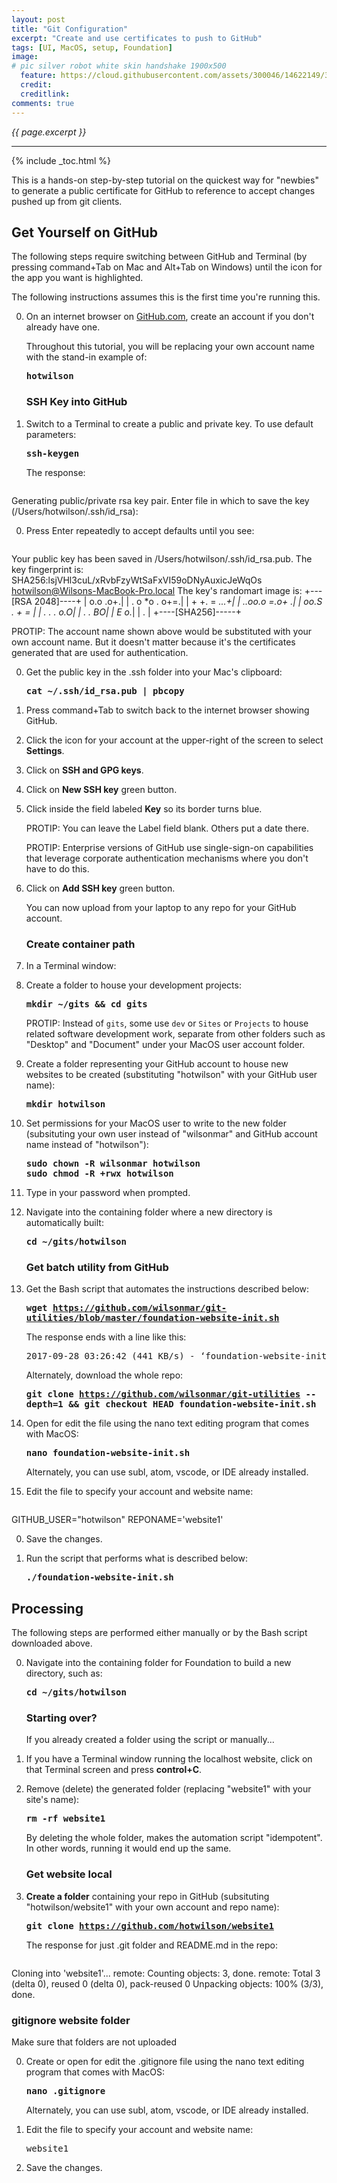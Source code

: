 ```yaml
---
layout: post
title: "Git Configuration"
excerpt: "Create and use certificates to push to GitHub"
tags: [UI, MacOS, setup, Foundation]
image:
# pic silver robot white skin handshake 1900x500
  feature: https://cloud.githubusercontent.com/assets/300046/14622149/306629f0-0585-11e6-961a-dc8f60dadbf6.jpg
  credit: 
  creditlink: 
comments: true
---
```

<i>{{ page.excerpt }}</i>
<hr />

{% include _toc.html %}

This is a hands-on step-by-step tutorial on the quickest way for "newbies" to generate a public certificate for GitHub to reference to accept changes pushed up from git clients.


## Get Yourself on GitHub

   The following steps require switching between GitHub and Terminal (by pressing command+Tab on Mac and Alt+Tab on Windows) until the icon for the app you want is highlighted.

   The following instructions assumes this is the first time you're running this.

0. On an internet browser on <a target="_blank" href="https://www.github.com/">GitHub.com</a>, create an account if you don't already have one. 

   Throughout this tutorial, you will be replacing your own account name with the stand-in example of:

   <pre><strong>hotwilson</strong></pre>


   ### SSH Key into GitHub

0. Switch to a Terminal to create a public and private key. To use default parameters:

   <tt><strong>ssh-keygen
   </strong></tt>

   The response:

   <pre>
Generating public/private rsa key pair.
Enter file in which to save the key (/Users/hotwilson/.ssh/id_rsa): 
   </pre>

0. Press Enter repeatedly to accept defaults until you see:

   <pre>
Your public key has been saved in /Users/hotwilson/.ssh/id_rsa.pub.
The key fingerprint is:
SHA256:lsjVHl3cuL/xRvbFzyWtSaFxVI59oDNyAuxicJeWqOs hotwilson@Wilsons-MacBook-Pro.local
The key's randomart image is:
+---[RSA 2048]----+
|       o.o   .o+.|
|    . o *o . o+=.|
|     + +. = *...+|
|    ..oo.o =.o+ .|
|     oo.S .  + = |
|    .  .    . o.O|
|   .         . BO|
|    E         o.*|
|               . |
+----[SHA256]-----+
   </pre>   

   PROTIP: The account name shown above would be substituted with your own account name. But it doesn't matter because it's the certificates generated that are used for authentication.

0. Get the public key in the .ssh folder into your Mac's clipboard:

   <tt><strong>cat ~/.ssh/id_rsa.pub | pbcopy
   </strong></tt>

0. Press command+Tab to switch back to the internet browser showing GitHub.
0. Click the icon for your account at the upper-right of the screen to select <strong>Settings</strong>.
0. Click on <strong>SSH and GPG keys</strong>.
0. Click on <strong>New SSH key</strong> green button.
0. Click inside the field labeled <strong>Key</strong> so its border turns blue.

   PROTIP: You can leave the Label field blank. Others put a date there.

   PROTIP: Enterprise versions of GitHub use single-sign-on capabilities that leverage corporate authentication mechanisms where you don't have to do this.

0. Click on <strong>Add SSH key</strong> green button.

   You can now upload from your laptop to any repo for your GitHub account.


   ### Create container path

0. In a Terminal window:
0. Create a folder to house your development projects:

   <tt><strong>mkdir ~/gits && cd gits
   </strong></tt>

   PROTIP: Instead of `gits`, some use `dev` or `Sites` or `Projects` to house related software development work, separate from other folders such as "Desktop" and "Document" under your MacOS user account folder.

0. Create a folder representing your GitHub account to house new websites to be created (substituting "hotwilson" with your GitHub user name):

   <tt><strong>mkdir hotwilson
   </strong></tt>

0. Set permissions for your MacOS user to write to the new folder (subsituting your own user instead of "wilsonmar" and GitHub account name instead of "hotwilson"):

   <tt><strong>
   sudo chown -R wilsonmar hotwilson<br />
   sudo chmod -R +rwx hotwilson
   </strong></tt>

0. Type in your password when prompted.

0. Navigate into the containing folder where a new directory is automatically built:

   <tt><strong>cd ~/gits/hotwilson
   </strong></tt>



   ### Get batch utility from GitHub

0. Get the Bash script that automates the instructions described below:

   <tt><strong>
   wget https://github.com/wilsonmar/git-utilities/blob/master/foundation-website-init.sh
   </strong></tt>

   The response ends with a line like this:

   <pre>
   2017-09-28 03:26:42 (441 KB/s) - ‘foundation-website-init.sh’ saved [46178]
   </pre>

   Alternately, download the whole repo:
   
   <tt><strong>
   git clone https://github.com/wilsonmar/git-utilities \-\-depth=1
   && git checkout HEAD foundation-website-init.sh
   </strong></tt>

0. Open for edit the file using the nano text editing program that comes with MacOS:

   <tt><strong>
   nano foundation-website-init.sh
   </strong></tt>

   Alternately, you can use subl, atom, vscode, or IDE already installed.

0. Edit the file to specify your account and website name:

   <pre>
  GITHUB_USER="hotwilson"
  REPONAME='website1'
   </pre>

0. Save the changes.

0. Run the script that performs what is described below:

   <tt><strong>
   ./foundation-website-init.sh
   </strong></tt>




## Processing

The following steps are performed either manually or by the Bash script downloaded above.

0. Navigate into the containing folder for Foundation to build a new directory, such as:

   <tt><strong>cd ~/gits/hotwilson
   </strong></tt>

   ### Starting over?
   
   If you already created a folder using the script or manually...

0. If you have a Terminal window running the localhost website, click on that Terminal screen and press <strong>control+C</strong>.

0. Remove (delete) the generated folder (replacing "website1" with your site's name):

   <tt><strong>rm -rf website1
   </strong></tt>

   By deleting the whole folder, makes the automation script "idempotent". In other words, running it would end up the same.


   ### Get website local

0. <strong>Create a folder</strong> containing your repo in GitHub (subsituting "hotwilson/website1" with your own account and repo name):

   <tt><strong>
   git clone https://github.com/hotwilson/website1
   </strong></tt>

   The response for just .git folder and README.md in the repo:

   <pre>
Cloning into 'website1'...
remote: Counting objects: 3, done.
remote: Total 3 (delta 0), reused 0 (delta 0), pack-reused 0
Unpacking objects: 100% (3/3), done.
   </pre>

   ### gitignore website folder

   Make sure that folders are not uploaded

0. Create or open for edit the .gitignore file using the nano text editing program that comes with MacOS:

   <tt><strong>
   nano .gitignore
   </strong></tt>

   Alternately, you can use subl, atom, vscode, or IDE already installed.

0. Edit the file to specify your account and website name:

   <pre>
   website1
   </pre>

0. Save the changes.


